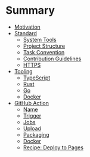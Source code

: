 # Summary

- [Motivation](./motivation.md)
- [Standard](./standard.md)
  - [System Tools](./standard_tools.md)
  - [Project Structure](./project_structure.md)
  - [Task Convention](./task_convention.md)
  - [Contribution Guidelines](./pr_guidelines.md)
  - [HTTPS](./setup_https.md)
- [Tooling](./tooling.md)
  - [TypeScript](./tool_ecma.md)
  - [Rust](./tool_cargo.md)
  - [Go](./tool_go.md)
  - [Docker](./tool_docker.md)
- [GitHub Action]()
  - [Name]()
  - [Trigger]()
  - [Jobs]()
  - [Upload]()
  - [Packaging]()
  - [Docker]()
  - [Recipe: Deploy to Pages]()
